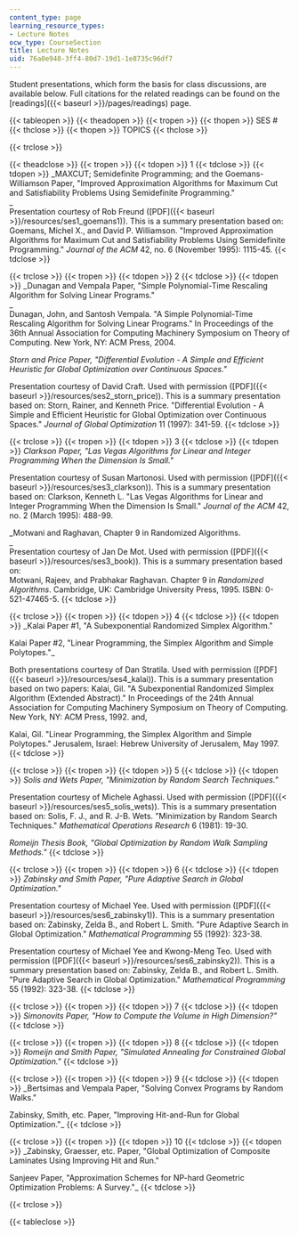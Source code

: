 ```yaml
---
content_type: page
learning_resource_types:
- Lecture Notes
ocw_type: CourseSection
title: Lecture Notes
uid: 76a0e948-3ff4-80d7-19d1-1e8735c96df7
---
```


Student presentations, which form the basis for class discussions, are available below. Full citations for the related readings can be found on the [readings]({{< baseurl >}}/pages/readings) page.

{{< tableopen >}}
{{< theadopen >}}
{{< tropen >}}
{{< thopen >}}
SES #
{{< thclose >}}
{{< thopen >}}
TOPICS
{{< thclose >}}

{{< trclose >}}

{{< theadclose >}}
{{< tropen >}}
{{< tdopen >}}
1
{{< tdclose >}}
{{< tdopen >}}
_MAXCUT; Semidefinite Programming; and the Goemans-Williamson Paper, "Improved Approximation Algorithms for Maximum Cut and Satisfiability Problems Using Semidefinite Programming."  
_  
Presentation courtesy of Rob Freund ([PDF]({{< baseurl >}}/resources/ses1_goemans1)). This is a summary presentation based on: Goemans, Michel X., and David P. Williamson. "Improved Approximation Algorithms for Maximum Cut and Satisfiability Problems Using Semidefinite Programming." _Journal of the ACM_ 42, no. 6 (November 1995): 1115-45.
{{< tdclose >}}

{{< trclose >}}
{{< tropen >}}
{{< tdopen >}}
2
{{< tdclose >}}
{{< tdopen >}}
_Dunagan and Vempala Paper, "Simple Polynomial-Time Rescaling Algorithm for Solving Linear Programs."  
_  
Dunagan, John, and Santosh Vempala. "A Simple Polynomial-Time Rescaling Algorithm for Solving Linear Programs." In Proceedings of the 36th Annual Association for Computing Machinery Symposium on Theory of Computing. New York, NY: ACM Press, 2004.  
  
_Storn and Price Paper, "Differential Evolution - A Simple and Efficient Heuristic for Global Optimization over Continuous Spaces."_  
  
Presentation courtesy of David Craft. Used with permission ([PDF]({{< baseurl >}}/resources/ses2_storn_price)). This is a summary presentation based on: Storn, Rainer, and Kenneth Price. "Differential Evolution - A Simple and Efficient Heuristic for Global Optimization over Continuous Spaces." _Journal of Global Optimization_ 11 (1997): 341-59.
{{< tdclose >}}

{{< trclose >}}
{{< tropen >}}
{{< tdopen >}}
3
{{< tdclose >}}
{{< tdopen >}}
_Clarkson Paper, "Las Vegas Algorithms for Linear and Integer Programming When the Dimension Is Small."_  
  
Presentation courtesy of Susan Martonosi. Used with permission ([PDF]({{< baseurl >}}/resources/ses3_clarkson)). This is a summary presentation based on: Clarkson, Kenneth L. "Las Vegas Algorithms for Linear and Integer Programming When the Dimension Is Small." _Journal of the ACM_ 42, no. 2 (March 1995): 488-99.  
  
_Motwani and Raghavan, Chapter 9 in Randomized Algorithms.  
_  
Presentation courtesy of Jan De Mot. Used with permission ([PDF]({{< baseurl >}}/resources/ses3_book)). This is a summary presentation based on:  
Motwani, Rajeev, and Prabhakar Raghavan. Chapter 9 in _Randomized Algorithms_. Cambridge, UK: Cambridge University Press, 1995. ISBN: 0-521-47465-5.
{{< tdclose >}}

{{< trclose >}}
{{< tropen >}}
{{< tdopen >}}
4
{{< tdclose >}}
{{< tdopen >}}
_Kalai Paper #1, "A Subexponential Randomized Simplex Algorithm."  
  
Kalai Paper #2, "Linear Programming, the Simplex Algorithm and Simple Polytopes."_  
  
Both presentations courtesy of Dan Stratila. Used with permission ([PDF]({{< baseurl >}}/resources/ses4_kalai)). This is a summary presentation based on two papers: Kalai, Gil. "A Subexponential Randomized Simplex Algorithm (Extended Abstract)." In Proceedings of the 24th Annual Association for Computing Machinery Symposium on Theory of Computing. New York, NY: ACM Press, 1992. and,  
  
Kalai, Gil. "Linear Programming, the Simplex Algorithm and Simple Polytopes." Jerusalem, Israel: Hebrew University of Jerusalem, May 1997.
{{< tdclose >}}

{{< trclose >}}
{{< tropen >}}
{{< tdopen >}}
5
{{< tdclose >}}
{{< tdopen >}}
_Solis and Wets Paper, "Minimization by Random Search Techniques."_  
  
Presentation courtesy of Michele Aghassi. Used with permission ([PDF]({{< baseurl >}}/resources/ses5_solis_wets)). This is a summary presentation based on: Solis, F. J., and R. J-B. Wets. "Minimization by Random Search Techniques." _Mathematical Operations Research_ 6 (1981): 19-30.  
  
_Romeijn Thesis Book, "Global Optimization by Random Walk Sampling Methods."_
{{< tdclose >}}

{{< trclose >}}
{{< tropen >}}
{{< tdopen >}}
6
{{< tdclose >}}
{{< tdopen >}}
_Zabinsky and Smith Paper, "Pure Adaptive Search in Global Optimization."_  
  
Presentation courtesy of Michael Yee. Used with permission ([PDF]({{< baseurl >}}/resources/ses6_zabinsky1)). This is a summary presentation based on: Zabinsky, Zelda B., and Robert L. Smith. "Pure Adaptive Search in Global Optimization." _Mathematical Programming_ 55 (1992): 323-38.  
  
Presentation courtesy of Michael Yee and Kwong-Meng Teo. Used with permission ([PDF]({{< baseurl >}}/resources/ses6_zabinsky2)). This is a summary presentation based on: Zabinsky, Zelda B., and Robert L. Smith. "Pure Adaptive Search in Global Optimization." _Mathematical Programming_ 55 (1992): 323-38.
{{< tdclose >}}

{{< trclose >}}
{{< tropen >}}
{{< tdopen >}}
7
{{< tdclose >}}
{{< tdopen >}}
_Simonovits Paper, "How to Compute the Volume in High Dimension?"_
{{< tdclose >}}

{{< trclose >}}
{{< tropen >}}
{{< tdopen >}}
8
{{< tdclose >}}
{{< tdopen >}}
_Romeijn and Smith Paper, "Simulated Annealing for Constrained Global Optimization."_
{{< tdclose >}}

{{< trclose >}}
{{< tropen >}}
{{< tdopen >}}
9
{{< tdclose >}}
{{< tdopen >}}
_Bertsimas and Vempala Paper, "Solving Convex Programs by Random Walks."  
  
Zabinsky, Smith, etc. Paper, "Improving Hit-and-Run for Global Optimization."_
{{< tdclose >}}

{{< trclose >}}
{{< tropen >}}
{{< tdopen >}}
10
{{< tdclose >}}
{{< tdopen >}}
_Zabinsky, Graesser, etc. Paper, "Global Optimization of Composite Laminates Using Improving Hit and Run."  
  
Sanjeev Paper, "Approximation Schemes for NP-hard Geometric Optimization Problems: A Survey."_
{{< tdclose >}}

{{< trclose >}}

{{< tableclose >}}